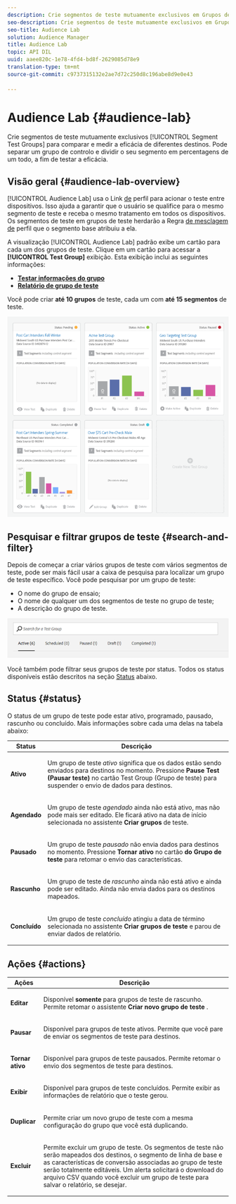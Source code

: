 ```yaml
---
description: Crie segmentos de teste mutuamente exclusivos em Grupos de teste de segmento para comparar e medir a eficácia de destinos diferentes. Pode separar um grupo de controlo e dividir o seu segmento em percentagens de um todo, a fim de testar a eficácia.
seo-description: Crie segmentos de teste mutuamente exclusivos em Grupos de teste de segmento para comparar e medir a eficácia de destinos diferentes. Pode separar um grupo de controlo e dividir o seu segmento em percentagens de um todo, a fim de testar a eficácia.
seo-title: Audience Lab
solution: Audience Manager
title: Audience Lab
topic: API DIL
uuid: aaee820c-1e78-4fd4-bd8f-2629085d78e9
translation-type: tm+mt
source-git-commit: c9737315132e2ae7d72c250d8c196abe8d9e0e43

---
```



#  Audience Lab {#audience-lab}

Crie segmentos de teste mutuamente exclusivos [!UICONTROL Segment Test Groups] para comparar e medir a eficácia de diferentes destinos. Pode separar um grupo de controlo e dividir o seu segmento em percentagens de um todo, a fim de testar a eficácia.

## Visão geral {#audience-lab-overview}

[!UICONTROL Audience Lab] usa o Link [de](../../features/profile-merge-rules/merge-rules-overview.md) perfil para acionar o teste entre dispositivos. Isso ajuda a garantir que o usuário se qualifice para o mesmo segmento de teste e receba o mesmo tratamento em todos os dispositivos. Os segmentos de teste em grupos de teste herdarão a Regra [de mesclagem de](../../features/profile-merge-rules/merge-rules-dashboard.md) perfil que o segmento base atribuiu a ela.

A visualização [!UICONTROL Audience Lab] padrão exibe um cartão para cada um dos grupos de teste. Clique em um cartão para acessar a **[!UICONTROL Test Group]** exibição. Esta exibição inclui as seguintes informações:

* **[Testar informações do grupo](../../features/audience-lab/audience-lab-information-view.md)**
* **[Relatório de grupo de teste](../../features/audience-lab/audience-lab-reporting-view.md)**

Você pode criar **até 10 grupos** de teste, cada um com **até 15 segmentos** de teste.

![](assets/test-groups-view.PNG)

## Pesquisar e filtrar grupos de teste {#search-and-filter}

Depois de começar a criar vários grupos de teste com vários segmentos de teste, pode ser mais fácil usar a caixa de pesquisa para localizar um grupo de teste específico. Você pode pesquisar por um grupo de teste:

* O nome do grupo de ensaio;
* O nome de qualquer um dos segmentos de teste no grupo de teste;
* A descrição do grupo de teste.

![](assets/search_and_filter_audience_lab.png)

Você também pode filtrar seus grupos de teste por status. Todos os status disponíveis estão descritos na seção [Status](../../features/audience-lab/audience-lab.md#status) abaixo.

## Status {#status}

O status de um grupo de teste pode estar ativo, programado, pausado, rascunho ou concluído. Mais informações sobre cada uma delas na tabela abaixo:

<table id="table_7A0388BA02E045AC971C06A22DAC2C63"> 
 <thead> 
  <tr> 
   <th colname="col1" class="entry"> Status </th> 
   <th colname="col2" class="entry"> Descrição </th> 
  </tr> 
 </thead>
 <tbody> 
  <tr> 
   <td colname="col1"> <p> <b><span class="uicontrol"> Ativo </span></b> </p> </td> 
   <td colname="col2"> <p>Um grupo de teste <i>ativo</i> significa que os dados estão sendo enviados para destinos no momento. Pressione <b><span class="uicontrol"> Pause Test (Pausar teste) </span></b> no cartão <b><span class="uicontrol"> </span></b> Test Group (Grupo de teste) para suspender o envio de dados para destinos. </p> </td> 
  </tr> 
  <tr> 
   <td colname="col1"> <p> <b><span class="uicontrol"> Agendado </span></b> </p> </td> 
   <td colname="col2"> <p>Um grupo de teste <i>agendado</i> ainda não está ativo, mas não pode mais ser editado. Ele ficará ativo na data de início selecionada no assistente <b>Criar grupos</b> de teste. </p> </td> 
  </tr> 
  <tr> 
   <td colname="col1"> <p> <b><span class="uicontrol"> Pausado </span></b> </p> </td> 
   <td colname="col2"> <p>Um grupo de teste <i>pausado</i> não envia dados para destinos no momento. Pressione <b><span class="uicontrol"> Tornar ativo </span></b> no cartão <b><span class="uicontrol"> do Grupo de teste </span></b> para retomar o envio das características. </p> </td> 
  </tr> 
  <tr> 
   <td colname="col1"> <p> <b><span class="uicontrol"> Rascunho </span></b> </p> </td> 
   <td colname="col2"> <p>Um grupo de teste de <i>rascunho</i> ainda não está ativo e ainda pode ser editado. Ainda não envia dados para os destinos mapeados. </p> </td> 
  </tr> 
  <tr> 
   <td colname="col1"> <p> <b><span class="uicontrol"> Concluído </span></b> </p> </td> 
   <td colname="col2"> <p>Um grupo de teste <i>concluído</i> atingiu a data de término selecionada no assistente <b><span class="uicontrol"> Criar grupos de teste </span></b> e parou de enviar dados de relatório. </p> </td>
  </tr>
 </tbody>
</table>

## Ações {#actions}

<table id="table_481A411E2D2F4FE891595D00E775CF60"> 
 <thead> 
  <tr> 
   <th colname="col1" class="entry"> Ações </th> 
   <th colname="col2" class="entry"> Descrição </th>
  </tr>
 </thead>
 <tbody> 
  <tr> 
   <td colname="col1"> <p> <b><span class="uicontrol"> Editar </span></b> </p> </td>
   <td colname="col2"> <p>Disponível <b>somente</b> para grupos de teste de rascunho. Permite retomar o assistente <b><span class="uicontrol"> Criar novo grupo de teste </span></b> . </p> </td>
  </tr>
  <tr> 
   <td colname="col1"> <p> <b><span class="uicontrol"> Pausar </span></b> </p> </td>
   <td colname="col2"> <p>Disponível para grupos de teste ativos. Permite que você pare de enviar os segmentos de teste para destinos. </p> </td>
  </tr>
  <tr> 
   <td colname="col1"> <p> <b><span class="uicontrol"> Tornar ativo </span></b> </p> </td>
   <td colname="col2"> <p>Disponível para grupos de teste pausados. Permite retomar o envio dos segmentos de teste para destinos. </p> </td>
  </tr>
  <tr> 
   <td colname="col1"> <p> <b><span class="uicontrol"> Exibir </span></b> </p> </td>
   <td colname="col2"> <p>Disponível para grupos de teste concluídos. Permite exibir as informações de relatório que o teste gerou. </p> </td>
  </tr>
  <tr> 
   <td colname="col1"> <p> <b><span class="uicontrol"> Duplicar </span></b> </p> </td>
   <td colname="col2"> <p>Permite criar um novo grupo de teste com a mesma configuração do grupo que você está duplicando. </p> </td>
  </tr>
  <tr> 
   <td colname="col1"> <p> <b><span class="uicontrol"> Excluir </span></b> </p> </td>
   <td colname="col2"> <p>Permite excluir um grupo de teste. Os segmentos de teste não serão mapeados dos destinos, o segmento de linha de base e as características de conversão associadas ao grupo de teste serão totalmente editáveis. Um alerta solicitará o download do arquivo CSV quando você excluir um grupo de teste para salvar o relatório, se desejar. </p> </td>
  </tr>
 </tbody>
</table>